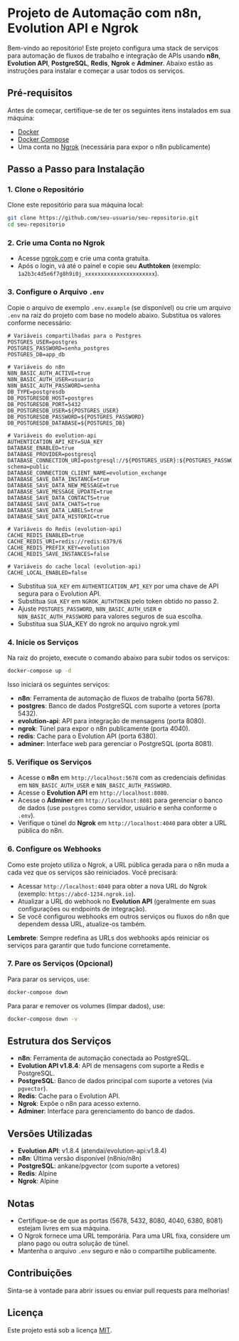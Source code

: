 # Projeto de Automação com n8n, Evolution API e Ngrok

Bem-vindo ao repositório! Este projeto configura uma stack de serviços para automação de fluxos de trabalho e integração de APIs usando **n8n**, **Evolution API**, **PostgreSQL**, **Redis**, **Ngrok** e **Adminer**. Abaixo estão as instruções para instalar e começar a usar todos os serviços.

## Pré-requisitos

Antes de começar, certifique-se de ter os seguintes itens instalados em sua máquina:

- [Docker](https://docs.docker.com/get-docker/)
- [Docker Compose](https://docs.docker.com/compose/install/)
- Uma conta no [Ngrok](https://ngrok.com/) (necessária para expor o n8n publicamente)

## Passo a Passo para Instalação

### 1. Clone o Repositório

Clone este repositório para sua máquina local:

```bash
git clone https://github.com/seu-usuario/seu-repositorio.git
cd seu-repositorio
```

### 2. Crie uma Conta no Ngrok

- Acesse [ngrok.com](https://ngrok.com/) e crie uma conta gratuita.
- Após o login, vá até o painel e copie seu **Authtoken** (exemplo: `1a2b3c4d5e6f7g8h9i0j_xxxxxxxxxxxxxxxxxxxxxx`).

### 3. Configure o Arquivo `.env`

Copie o arquivo de exemplo `.env.example` (se disponível) ou crie um arquivo `.env` na raiz do projeto com base no modelo abaixo. Substitua os valores conforme necessário:

```env
# Variáveis compartilhadas para o Postgres
POSTGRES_USER=postgres
POSTGRES_PASSWORD=senha_postgres
POSTGRES_DB=app_db

# Variáveis do n8n
N8N_BASIC_AUTH_ACTIVE=true
N8N_BASIC_AUTH_USER=usuario
N8N_BASIC_AUTH_PASSWORD=senha
DB_TYPE=postgresdb
DB_POSTGRESDB_HOST=postgres
DB_POSTGRESDB_PORT=5432
DB_POSTGRESDB_USER=${POSTGRES_USER}
DB_POSTGRESDB_PASSWORD=${POSTGRES_PASSWORD}
DB_POSTGRESDB_DATABASE=${POSTGRES_DB}

# Variáveis do evolution-api
AUTHENTICATION_API_KEY=SUA_KEY
DATABASE_ENABLED=true
DATABASE_PROVIDER=postgresql
DATABASE_CONNECTION_URI=postgresql://${POSTGRES_USER}:${POSTGRES_PASSWORD}@postgres:5432/${POSTGRES_DB}?schema=public
DATABASE_CONNECTION_CLIENT_NAME=evolution_exchange
DATABASE_SAVE_DATA_INSTANCE=true
DATABASE_SAVE_DATA_NEW_MESSAGE=true
DATABASE_SAVE_MESSAGE_UPDATE=true
DATABASE_SAVE_DATA_CONTACTS=true
DATABASE_SAVE_DATA_CHATS=true
DATABASE_SAVE_DATA_LABELS=true
DATABASE_SAVE_DATA_HISTORIC=true

# Variáveis do Redis (evolution-api)
CACHE_REDIS_ENABLED=true
CACHE_REDIS_URI=redis://redis:6379/6
CACHE_REDIS_PREFIX_KEY=evolution
CACHE_REDIS_SAVE_INSTANCES=false

# Variáveis do cache local (evolution-api)
CACHE_LOCAL_ENABLED=false
```

- Substitua `SUA_KEY` em `AUTHENTICATION_API_KEY` por uma chave de API segura para o Evolution API.
- Substitua `SUA_KEY` em `NGROK_AUTHTOKEN` pelo token obtido no passo 2.
- Ajuste `POSTGRES_PASSWORD`, `N8N_BASIC_AUTH_USER` e `N8N_BASIC_AUTH_PASSWORD` para valores seguros de sua escolha.
- Substitua sua SUA_KEY do ngrok no arquivo ngrok.yml

### 4. Inicie os Serviços

Na raiz do projeto, execute o comando abaixo para subir todos os serviços:

```bash
docker-compose up -d
```

Isso iniciará os seguintes serviços:

- **n8n**: Ferramenta de automação de fluxos de trabalho (porta 5678).
- **postgres**: Banco de dados PostgreSQL com suporte a vetores (porta 5432).
- **evolution-api**: API para integração de mensagens (porta 8080).
- **ngrok**: Túnel para expor o n8n publicamente (porta 4040).
- **redis**: Cache para o Evolution API (porta 6380).
- **adminer**: Interface web para gerenciar o PostgreSQL (porta 8081).

### 5. Verifique os Serviços

- Acesse o **n8n** em `http://localhost:5678` com as credenciais definidas em `N8N_BASIC_AUTH_USER` e `N8N_BASIC_AUTH_PASSWORD`.
- Acesse o **Evolution API** em `http://localhost:8080`.
- Acesse o **Adminer** em `http://localhost:8081` para gerenciar o banco de dados (use `postgres` como servidor, usuário e senha conforme o `.env`).
- Verifique o túnel do **Ngrok** em `http://localhost:4040` para obter a URL pública do n8n.

### 6. Configure os Webhooks

Como este projeto utiliza o Ngrok, a URL pública gerada para o n8n muda a cada vez que os serviços são reiniciados. Você precisará:

- Acessar `http://localhost:4040` para obter a nova URL do Ngrok (exemplo: `https://abcd-1234.ngrok.io`).
- Atualizar a URL do webhook no **Evolution API** (geralmente em suas configurações ou endpoints de integração).
- Se você configurou webhooks em outros serviços ou fluxos do n8n que dependem dessa URL, atualize-os também.

**Lembrete**: Sempre redefina as URLs dos webhooks após reiniciar os serviços para garantir que tudo funcione corretamente.

### 7. Pare os Serviços (Opcional)

Para parar os serviços, use:

```bash
docker-compose down
```

Para parar e remover os volumes (limpar dados), use:

```bash
docker-compose down -v
```

## Estrutura dos Serviços

- **n8n**: Ferramenta de automação conectada ao PostgreSQL.
- **Evolution API v1.8.4**: API de mensagens com suporte a Redis e PostgreSQL.
- **PostgreSQL**: Banco de dados principal com suporte a vetores (via `pgvector`).
- **Redis**: Cache para o Evolution API.
- **Ngrok**: Expõe o n8n para acesso externo.
- **Adminer**: Interface para gerenciamento do banco de dados.

## Versões Utilizadas

- **Evolution API**: v1.8.4 (atendai/evolution-api:v1.8.4)
- **n8n**: Última versão disponível (n8nio/n8n)
- **PostgreSQL**: ankane/pgvector (com suporte a vetores)
- **Redis**: Alpine
- **Ngrok**: Alpine

## Notas

- Certifique-se de que as portas (5678, 5432, 8080, 4040, 6380, 8081) estejam livres em sua máquina.
- O Ngrok fornece uma URL temporária. Para uma URL fixa, considere um plano pago ou outra solução de túnel.
- Mantenha o arquivo `.env` seguro e não o compartilhe publicamente.

## Contribuições

Sinta-se à vontade para abrir issues ou enviar pull requests para melhorias!

## Licença

Este projeto está sob a licença [MIT](LICENSE).

